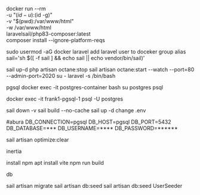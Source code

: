 docker run --rm \
-u "$(id -u):$(id -g)" \
-v "$(pwd):/var/www/html" \
-w /var/www/html \
laravelsail/php83-composer:latest \
composer install --ignore-platform-reqs

sudo usermod -aG docker laravel
add laravel user to doceker group
alias sail='sh $([ -f sail ] && echo sail || echo vendor/bin/sail)'


sail up-d
php artisan octane:stop
sail artisan octane:start --watch --port=80 --admin-port=2020
su - laravel -s /bin/bash


pgsql
docker exec -it postgres-container bash
su postgres
psql

docker exec -it frank1-pgsql-1 psql -U postgres

sail down -v
sail build --no-cache
sail up -d
change .env

#abura
DB_CONNECTION=pgsql
DB_HOST=pgsql
DB_PORT=5432
DB_DATABASE=***
DB_USERNAME=****
DB_PASSWORD=******

sail artisan optimize:clear

inertia

install npm
apt install vite
npm run build

db

sail artisan migrate
sail artisan db:seed
sail artisan db:seed UserSeeder
